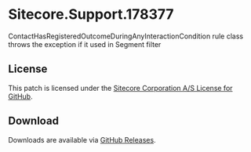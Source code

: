 # Sitecore.Support.178377
ContactHasRegisteredOutcomeDuringAnyInteractionCondition rule class throws the exception if it used in Segment filter

## License  
This patch is licensed under the [Sitecore Corporation A/S License for GitHub](https://github.com/sitecoresupport/Sitecore.Support.178377/blob/master/LICENSE).  

## Download  
Downloads are available via [GitHub Releases](https://github.com/sitecoresupport/Sitecore.Support.178377/releases).  
